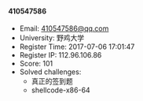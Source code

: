 #### 410547586  

* Email: 410547586@qq.com  
* University: 野鸡大学  
* Register Time: 2017-07-06 17:01:47  
* Register IP: 112.96.106.86  
* Score: 101  
* Solved challenges: 
  * 真正的签到题  
  * shellcode-x86-64  
